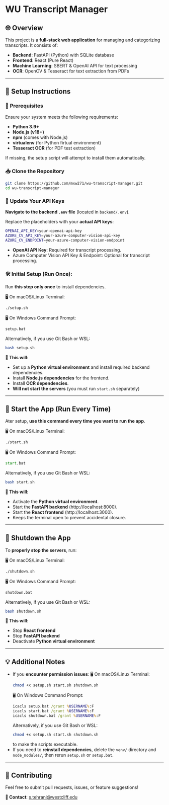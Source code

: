 # WU Transcript Manager

## 🌐 Overview
This project is a **full-stack web application** for managing and categorizing transcripts. It consists of:
- **Backend**: FastAPI (Python) with SQLite database
- **Frontend**: React (Pure React)
- **Machine Learning**: SBERT & OpenAI API for text processing
- **OCR**: OpenCV & Tesseract for text extraction from PDFs

---

## 🚀 Setup Instructions

### 🔧 **Prerequisites**
Ensure your system meets the following requirements:
- **Python 3.9+**
- **Node.js (v18+)**
- **npm** (comes with Node.js)
- **virtualenv** (for Python firtual environment)
- **Tesseract OCR** (for PDF test extraction)

If missing, the setup script will attempt to install them automatically.

### 📥 **Clone the Repository**
```sh
git clone https://github.com/mxw271/wu-transcript-manager.git
cd wu-transcript-manager
```

### 🔑 **Update Your API Keys**

**Navigate to the backend `.env` file** (located in `backend/.env`).

Replace the placeholders with your **actual API keys**:  

```sh
OPENAI_API_KEY=your-openai-api-key
AZURE_CV_API_KEY=your-azure-computer-vision-api-key
AZURE_CV_ENDPOINT=your-azure-computer-vision-endpoint
```
- **OpenAI API Key**: Required for transcript processing.
- Azure Computer Vision API Key & Endpoint: Optional for transcript processing.

### 🛠️ **Initial Setup (Run Once)**:  
Run **this step only once** to install dependencies.

🖥 On macOS/Linux Terminal:
```sh
./setup.sh
```
🖥 On Windows Command Prompt:
```bat
setup.bat
```
Alternatively, if you use Git Bash or WSL:
```sh
bash setup.sh
```

**📌 This will**:
- Set up a **Python virtual environment** and install required backend dependencies.
- Install **Node.js dependencies** for the frontend.
- Install **OCR dependencies**.
- **Will not start the servers** (you must run `start.sh` separately)

---

## 🚀 Start the App (Run Every Time)

Ater setup, **use this command every time you want to run the app**.

🖥 On macOS/Linux Terminal:
```sh
./start.sh
```
🖥 On Windows Command Prompt:
```bat
start.bat
```
Alternatively, if you use Git Bash or WSL:
```sh
bash start.sh
```

**📌 This will**:
- Activate the **Python virtual environment**.
- Start the **FastAPI backend** (http://localhost:8000).
- Start the **React frontend** (http://localhost:3000).
- Keeps the terminal open to prevent accidental closure.

---

## 🛑 Shutdown the App

To **properly stop the servers**, run:  

🖥 On macOS/Linux Terminal:
```sh
./shutdown.sh
```
🖥 On Windows Command Prompt:
```bat
shutdown.bat
```
Alternatively, if you use Git Bash or WSL:
```sh
bash shutdown.sh
```

**📌 This will**:
- Stop **React frontend**
- Stop **FastAPI backend**
- Deactivate **Python virtual environment**

---

## 💡 Additional Notes

- If you **encounter permission issues**:
    🖥 On macOS/Linux Terminal:
    ```sh
    chmod +x setup.sh start.sh shutdown.sh
    ```
    🖥 On Windows Command Prompt:
    ```bat
    icacls setup.bat /grant %USERNAME%:F
    icacls start.bat /grant %USERNAME%:F
    icacls shutdown.bat /grant %USERNAME%:F
    ```
    Alternatively, if you use Git Bash or WSL:
    ```sh
    chmod +x setup.sh start.sh shutdown.sh
    ```
    to make the scripts executable.
- If you need to **reinstall dependencies**, delete the `venv/` directory and `node_modules/`, then rerun `setup.sh` or `setup.bat`.

---

## 🤝 Contributing

Feel free to submit pull requests, issues, or feature suggestions!

**📧 Contact**: s.tehrani@westcliff.edu

